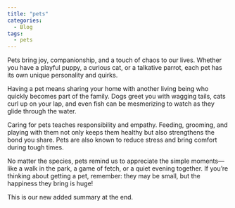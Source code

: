 ```yaml
---
title: "pets"
categories:
  - Blog
tags:
  - pets
---
```


Pets bring joy, companionship, and a touch of chaos to our lives. Whether you have a playful puppy, a curious cat, or a talkative parrot, each pet has its own unique personality and quirks.

Having a pet means sharing your home with another living being who quickly becomes part of the family. Dogs greet you with wagging tails, cats curl up on your lap, and even fish can be mesmerizing to watch as they glide through the water.

Caring for pets teaches responsibility and empathy. Feeding, grooming, and playing with them not only keeps them healthy but also strengthens the bond you share. Pets are also known to reduce stress and bring comfort during tough times.

No matter the species, pets remind us to appreciate the simple moments—like a walk in the park, a game of fetch, or a quiet evening together. If you’re thinking about getting a pet, remember: they may be small, but the happiness they bring is huge!

This is our new added summary at the end.